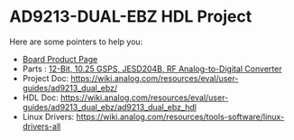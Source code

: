 # AD9213-DUAL-EBZ HDL Project

Here are some pointers to help you:
  * [Board Product Page]()
  * Parts : [12-Bit, 10.25 GSPS, JESD204B, RF Analog-to-Digital Converter](https://www.analog.com/ad9213)
  * Project Doc: https://wiki.analog.com/resources/eval/user-guides/ad9213_dual_ebz/
  * HDL Doc: https://wiki.analog.com/resources/eval/user-guides/ad9213_dual_ebz/ad9213_dual_ebz_hdl
  * Linux Drivers: https://wiki.analog.com/resources/tools-software/linux-drivers-all
